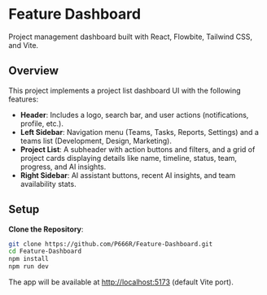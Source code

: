 # Feature Dashboard

Project management dashboard built with React, Flowbite, Tailwind CSS, and Vite.

## Overview

This project implements a project list dashboard UI with the following features:

- **Header**: Includes a logo, search bar, and user actions (notifications, profile, etc.).
- **Left Sidebar**: Navigation menu (Teams, Tasks, Reports, Settings) and a teams list (Development, Design, Marketing).
- **Project List**: A subheader with action buttons and filters, and a grid of project cards displaying details like name, timeline, status, team, progress, and AI insights.
- **Right Sidebar**: AI assistant buttons, recent AI insights, and team availability stats.

## Setup

**Clone the Repository**:

```bash
git clone https://github.com/P666R/Feature-Dashboard.git
cd Feature-Dashboard
npm install
npm run dev
```

The app will be available at <http://localhost:5173> (default Vite port).
